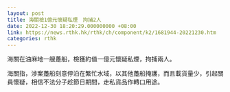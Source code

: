 ```yaml
---
layout: post
title: 海關檢1億元懷疑私煙　拘捕2人
date: 2022-12-30 18:20:29.000000000 +08:00
link: https://news.rthk.hk/rthk/ch/component/k2/1681944-20221230.htm
categories: rthk
---
```


海關在油麻地一艘躉船，檢獲約值一億元懷疑私煙，拘捕兩人。

海關指，涉案躉船刻意停泊在繁忙水域，以其他躉船掩護，而且載貨量少，引起關員懷疑，相信不法分子趁節日期間，走私貨品作轉口用途。
